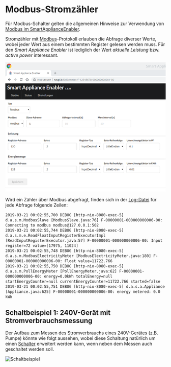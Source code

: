 # Modbus-Stromzähler

Für Modbus-Schalter gelten die allgemeinen Hinweise zur Verwendung von [Modbus im SmartApplianceEnabler](Modbus_DE.md).

Stromzähler mit [Modbus](https://de.wikipedia.org/wiki/Modbus)-Protokoll erlauben die Abfrage diverser Werte, wobei jeder Wert aus einem bestimmten Register gelesen werden muss. Für den *Smart Appliance Enabler* ist lediglich der Wert *aktuelle Leistung* bzw. *active power* interessant.

![Modbus-basierter Zähler](../pics/fe/ModbusMeter.png)

Wird ein Zähler über Modbus abgefragt, finden sich in der [Log-Datei](Support.md#Log) für jede Abfrage folgende Zeilen:
```
2019-03-21 00:02:55,700 DEBUG [http-nio-8080-exec-5] d.a.s.m.ModbusSlave [ModbusSlave.java:76] F-00000001-000000000006-00: Connecting to modbus modbus@127.0.0.1:502
2019-03-21 00:02:55,744 DEBUG [http-nio-8080-exec-5] d.a.s.m.e.ReadFloatInputRegisterExecutorImpl [ReadInputRegisterExecutor.java:57] F-00000001-000000000006-00: Input register=72 value=[17975, 11024]
2019-03-21 00:02:55,748 DEBUG [http-nio-8080-exec-5] d.a.s.m.ModbusElectricityMeter [ModbusElectricityMeter.java:180] F-00000001-000000000006-00: Float value=11722.766
2019-03-21 00:02:55,750 DEBUG [http-nio-8080-exec-5] d.a.s.m.PollEnergyMeter [PollEnergyMeter.java:62] F-00000001-000000000006-00: energy=0.0kWh totalEnergy=null startEnergyCounter=null currentEnergyCounter=11722.766 started=false
2019-03-21 00:02:55,751 DEBUG [http-nio-8080-exec-5] d.a.s.a.Appliance [Appliance.java:625] F-00000001-000000000006-00: energy metered: 0.0 kWh
```

## Schaltbeispiel 1: 240V-Gerät mit Stromverbrauchsmessung
Der Aufbau zum Messen des Stromverbrauchs eines 240V-Gerätes (z.B. Pumpe) könnte wie folgt aussehen, wobei diese Schaltung natürlich um einen [Schalter](https://github.com/camueller/SmartApplianceEnabler/blob/master/README.md#schalter) erweitert werden kann, wenn neben dem Messen auch geschaltet werden soll.

![Schaltbeispiel](../pics/SchaltungModbusZaehler.jpg)
